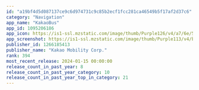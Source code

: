 ```yaml
---
id: "a19bf4d5d087137ce9c6d974731c9c85b2ecf1fcc281ca46549b5f17af2d37c6"
category: "Navigation"
app_name: "KakaoBus"
app_id: 1095206186
app_icon: https://is1-ssl.mzstatic.com/image/thumb/Purple126/v4/a7/6e/54/a76e5476-b9ef-71a3-18b1-700da9427a9e/AppIcon-1x_U007emarketing-0-5-0-85-220.png/1024x1024bb.png
app_screenshot: https://is1-ssl.mzstatic.com/image/thumb/Purple113/v4/bc/cf/4e/bccf4eb4-d521-aac8-0319-78b94c4fdf60/pr_source.png/1242x2688bb.png
publisher_id: 1266185413
publisher_name: "Kakao Mobility Corp."
rank: 394
most_recent_release: 2024-01-15 00:00:00
release_count_in_past_year: 8
release_count_in_past_year_category: 10
release_count_in_past_year_top_in_category: 21
---
```


